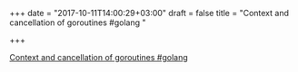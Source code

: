 +++
date = "2017-10-11T14:00:29+03:00"
draft = false
title = "Context and cancellation of goroutines #golang "

+++

<p><a href="http://dahernan.github.io/2015/02/04/context-and-cancellation-of-goroutines/">Context and cancellation of goroutines #golang </a></p>
